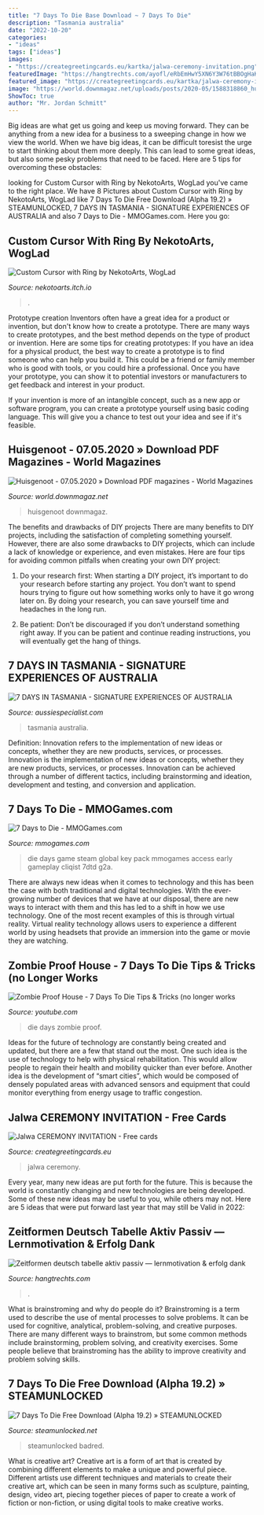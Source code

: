 ```yaml
---
title: "7 Days To Die Base Download ~ 7 Days To Die"
description: "Tasmania australia"
date: "2022-10-20"
categories:
- "ideas"
tags: ["ideas"]
images:
- "https://creategreetingcards.eu/kartka/jalwa-ceremony-invitation.png"
featuredImage: "https://hangtrechts.com/ayofl/eRbEmHwY5XN6Y3W76tBBOgHaKd.jpg"
featured_image: "https://creategreetingcards.eu/kartka/jalwa-ceremony-invitation.png"
image: "https://world.downmagaz.net/uploads/posts/2020-05/1588318860_huisgenoot-07052020_downmagaz_com.jpg"
ShowToc: true
author: "Mr. Jordan Schmitt"
---
```



Big ideas are what get us going and keep us moving forward. They can be anything from a new idea for a business to a sweeping change in how we view the world. When we have big ideas, it can be difficult toresist the urge to start thinking about them more deeply. This can lead to some great ideas, but also some pesky problems that need to be faced. Here are 5 tips for overcoming these obstacles: 

	

		
looking for Custom Cursor with Ring by NekotoArts, WogLad you've came to the right place. We have 8 Pictures about Custom Cursor with Ring by NekotoArts, WogLad like 7 Days To Die Free Download (Alpha 19.2) » STEAMUNLOCKED, 7 DAYS IN TASMANIA - SIGNATURE EXPERIENCES OF AUSTRALIA and also 7 Days to Die - MMOGames.com. Here you go:
		
    
## Custom Cursor With Ring By NekotoArts, WogLad

<img loading=lazy src="https://img.itch.zone/aW1nLzM4MTk2OTcuZ2lm/original/Wfqr3Z.gif" onerror="this.onerror=null;this.src='https://tse1.mm.bing.net/th?id=OIP.2OjOCSaYV69-O_S83F36OgHaHa&amp;pid=15.1';" alt="Custom Cursor with Ring by NekotoArts, WogLad">

_Source: nekotoarts.itch.io_

>. 

	

Prototype creation
Inventors often have a great idea for a product or invention, but don't know how to create a prototype. There are many ways to create prototypes, and the best method depends on the type of product or invention. Here are some tips for creating prototypes:
If you have an idea for a physical product, the best way to create a prototype is to find someone who can help you build it. This could be a friend or family member who is good with tools, or you could hire a professional. Once you have your prototype, you can show it to potential investors or manufacturers to get feedback and interest in your product.

If your invention is more of an intangible concept, such as a new app or software program, you can create a prototype yourself using basic coding language. This will give you a chance to test out your idea and see if it's feasible.

    
## Huisgenoot - 07.05.2020 » Download PDF Magazines - World Magazines

<img loading=lazy src="https://world.downmagaz.net/uploads/posts/2020-05/1588318860_huisgenoot-07052020_downmagaz_com.jpg" onerror="this.onerror=null;this.src='https://tse4.mm.bing.net/th?id=OIP.wS6BH8SN3hkgz63m7VGhhQAAAA&amp;pid=15.1';" alt="Huisgenoot - 07.05.2020 » Download PDF magazines - World Magazines">

_Source: world.downmagaz.net_

>huisgenoot downmagaz. 

	

The benefits and drawbacks of DIY projects
There are many benefits to DIY projects, including the satisfaction of completing something yourself. However, there are also some drawbacks to DIY projects, which can include a lack of knowledge or experience, and even mistakes. Here are four tips for avoiding common pitfalls when creating your own DIY project:
1. Do your research first: When starting a DIY project, it’s important to do your research before starting any project. You don’t want to spend hours trying to figure out how something works only to have it go wrong later on. By doing your research, you can save yourself time and headaches in the long run.

2. Be patient: Don’t be discouraged if you don’t understand something right away. If you can be patient and continue reading instructions, you will eventually get the hang of things.

    
## 7 DAYS IN TASMANIA - SIGNATURE EXPERIENCES OF AUSTRALIA

<img loading=lazy src="https://www.aussiespecialist.com/content/dam/digital/asp/images/653119-56.jpg" onerror="this.onerror=null;this.src='https://tse1.mm.bing.net/th?id=OIP.p1Zgny7XxF1jZ7FghvjcNAHaE8&amp;pid=15.1';" alt="7 DAYS IN TASMANIA - SIGNATURE EXPERIENCES OF AUSTRALIA">

_Source: aussiespecialist.com_

>tasmania australia. 

	

Definition: Innovation refers to the implementation of new ideas or concepts, whether they are new products, services, or processes.
Innovation is the implementation of new ideas or concepts, whether they are new products, services, or processes. Innovation can be achieved through a number of different tactics, including brainstorming and ideation, development and testing, and conversion and application.

    
## 7 Days To Die - MMOGames.com

<img loading=lazy src="https://www.mmogames.com/wp-content/uploads/2015/01/7dtd-ss3.jpg" onerror="this.onerror=null;this.src='https://tse1.mm.bing.net/th?id=OIP.A5YbiD8pmoBbwydYWJhZPAHaEo&amp;pid=15.1';" alt="7 Days to Die - MMOGames.com">

_Source: mmogames.com_

>die days game steam global key pack mmogames access early gameplay cliqist 7dtd g2a. 

	

There are always new ideas when it comes to technology and this has been the case with both traditional and digital technologies. With the ever-growing number of devices that we have at our disposal, there are new ways to interact with them and this has led to a shift in how we use technology. One of the most recent examples of this is through virtual reality. Virtual reality technology allows users to experience a different world by using headsets that provide an immersion into the game or movie they are watching.

    
## Zombie Proof House - 7 Days To Die Tips &amp; Tricks (no Longer Works

<img loading=lazy src="http://i1.ytimg.com/vi/dHNGacMxewE/maxresdefault.jpg" onerror="this.onerror=null;this.src='https://tse3.mm.bing.net/th?id=OIP.HGkGbzyNj8a96C79hg6B4QHaEK&amp;pid=15.1';" alt="Zombie Proof House - 7 Days To Die Tips &amp; Tricks (no longer works">

_Source: youtube.com_

>die days zombie proof. 

	

Ideas for the future of technology are constantly being created and updated, but there are a few that stand out the most. One such idea is the use of technology to help with physical rehabilitation. This would allow people to regain their health and mobility quicker than ever before. Another idea is the development of “smart cities”, which would be composed of densely populated areas with advanced sensors and equipment that could monitor everything from energy usage to traffic congestion.

    
## Jalwa CEREMONY INVITATION - Free Cards

<img loading=lazy src="https://creategreetingcards.eu/kartka/jalwa-ceremony-invitation.png" onerror="this.onerror=null;this.src='https://tse2.mm.bing.net/th?id=OIP.Tk6T_DftJPmXaUEFs7w8KAHaQe&amp;pid=15.1';" alt="Jalwa CEREMONY INVITATION - Free cards">

_Source: creategreetingcards.eu_

>jalwa ceremony. 

	

Every year, many new ideas are put forth for the future. This is because the world is constantly changing and new technologies are being developed. Some of these new ideas may be useful to you, while others may not. Here are 5 ideas that were put forward last year that may still be Valid in 2022: 

    
## Zeitformen Deutsch Tabelle Aktiv Passiv — Lernmotivation &amp; Erfolg Dank

<img loading=lazy src="https://hangtrechts.com/ayofl/eRbEmHwY5XN6Y3W76tBBOgHaKd.jpg" onerror="this.onerror=null;this.src='https://tse2.mm.bing.net/th?id=OIP.hwRb8sZehEzyiEv77J2jmQAAAA&amp;pid=15.1';" alt="Zeitformen deutsch tabelle aktiv passiv — lernmotivation &amp; erfolg dank">

_Source: hangtrechts.com_

>. 

	

What is brainstroming and why do people do it?
Brainstroming is a term used to describe the use of mental processes to solve problems. It can be used for cognitive, analytical, problem-solving, and creative purposes. There are many different ways to brainstrom, but some common methods include brainstorming, problem solving, and creativity exercises. Some people believe that brainstroming has the ability to improve creativity and problem solving skills.

    
## 7 Days To Die Free Download (Alpha 19.2) » STEAMUNLOCKED

<img loading=lazy src="https://steamunlocked.net/wp-content/uploads/2020/05/7-days-to-die-steam.jpg" onerror="this.onerror=null;this.src='https://tse3.mm.bing.net/th?id=OIP.-uPEfULUDhiyytjLFR9bSAAAAA&amp;pid=15.1';" alt="7 Days To Die Free Download (Alpha 19.2) » STEAMUNLOCKED">

_Source: steamunlocked.net_

>steamunlocked badred. 

	

What is creative art?
Creative art is a form of art that is created by combining different elements to make a unique and powerful piece. Different artists use different techniques and materials to create their creative art, which can be seen in many forms such as sculpture, painting, design, video art, piecing together pieces of paper to create a work of fiction or non-fiction, or using digital tools to make creative works.

